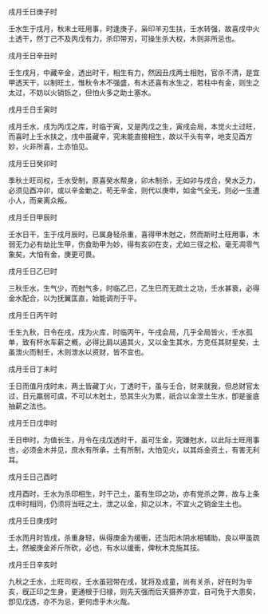 戌月壬日庚子时

壬水生于戌月，秋末土旺用事，时逢庚子，枭印羊刃生扶，壬水转强，故喜戌中火土透干，然丁己不及丙戊有力，杀印带刃，可操生杀大权，木则非所忌也。

戌月壬日辛丑时

壬生戌月，中藏辛金，透出时干，相生有力，然因丑戌两土相尅，官杀不清，是宜甲透天干，以制旺土，惟秋令木不强盛，有木还喜有水生之，若柱中有金，则生之太过，不妨以火销铄之，但怕火多之助土塞水。

戌月壬日壬寅时

戌月壬水，戌为丙戊之库，时临于寅，又是丙戊之生，寅戌会局，本觉火土过旺，而喜时上壬水扶之，戌中虽藏辛，究未能直接相生，故以干头有辛，地支见酉方妙，火非所喜，土亦怕见。

戌月壬日癸卯时

季秋土旺司权，壬水受制，原喜癸水帮身，卯木制杀，无如卯与戌合，癸水乏力，必须见酉冲卯，或以辛金勦之，苟无辛金，则代以庚申，如金气全无，则必一生遭小人，而亲离众叛。

戌月壬日甲辰时

壬水日干，生于戌月辰时，已属身轻杀重，喜得甲木尅之，然而斯时土旺用事，木弱无力必有劫比生甲，伤食助甲为妙，得有亥卯在支，尤如三径之松，毫无凋零气象矣，大怕有金，庚更可畏。

戌月壬日乙巳时

三秋壬水，生气少，而尅气多，时临乙巳，乙生巳而无疏土之功，壬水甚衰，必得金水配合，以为抚翼匡直，始能调剂于平。

戌月壬日丙午时

壬生九秋，日令在戌，戌为火库，时临丙午，午戌会局，几乎全局皆火，壬水孤单，致有杯水车薪之槪，必得比肩以遏其火，又以金生其水，方克任其财星矣，土虽泄火而制壬，木则泄水以资财，皆不宜也。

戌月壬日丁未时

壬日而值月戌时未，两土皆藏丁火，丁透时干，虽与壬合，财来就我，但总财官太过，日元羸弱可虞，不可以木尅土，恐其生火为累，祇合以金泄土生水，卽是釜底抽薪之法也。

戌月壬日戊申时

壬日申时，为值长生，月令在戌戊透时干，虽可生金，究嫌尅水，以此际土旺用事也，必须金木并见，庶水有所承，土有所制，大怕见火，以其烁金资土，有害无利耳。

戌月壬日己酉时

戌月酉时，壬水为杀印相生，时干己土，虽有生印之功，亦有党杀之弊，故与上条戊申时相同，仍须将当旺之土，泄之以金，抑之以木，不宜火之销金生土也。

戌月壬日庚戌时

壬水而月时皆戌，杀重身轻，纵得庚金为缓衝，还当阳木阴水相辅助，良以甲虽疏土，然被庚金斧斤所砍，必也，有水以缓衝，俾秋木克施其技。

戌月壬日辛亥时

九秋之壬水，土旺司权，壬水虽冠带在戌，犹将及成童，尚有关杀，好在时为辛亥，旣正印之生身，更通根于归禄，则先天强而后天摄养亦宜，自可免于大患矣，卽见戊透，亦不为忌，更何虑乎木火哉。

